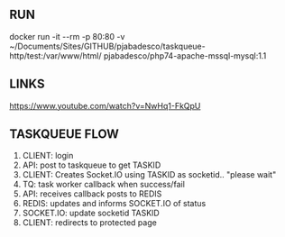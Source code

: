 ## RUN 
docker run -it --rm -p 80:80 -v ~/Documents/Sites/GITHUB/pjabadesco/taskqueue-http/test:/var/www/html/ pjabadesco/php74-apache-mssql-mysql:1.1

## LINKS
https://www.youtube.com/watch?v=NwHq1-FkQpU

## TASKQUEUE FLOW
1. CLIENT: login
2. API: post to taskqueue to get TASKID
3. CLIENT: Creates Socket.IO using TASKID as socketid.. "please wait"
4. TQ: task worker callback when success/fail
5. API: receives callback posts to REDIS
6. REDIS: updates and informs SOCKET.IO of status
7. SOCKET.IO: update socketid TASKID
8. CLIENT: redirects to protected page

